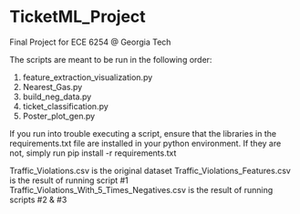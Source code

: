 # TicketML_Project
Final Project for ECE 6254 @ Georgia Tech

The scripts are meant to be run in the following order:
1. feature_extraction_visualization.py
2. Nearest_Gas.py
3. build_neg_data.py
4. ticket_classification.py
5. Poster_plot_gen.py

If you run into trouble executing a script, ensure that the libraries in the requirements.txt file are installed in your python environment. 
If they are not, simply run pip install -r requirements.txt

Traffic_Violations.csv is the original dataset
Traffic_Violations_Features.csv is the result of running script #1
Traffic_Violations_With_5_Times_Negatives.csv is the result of running scripts #2 & #3
